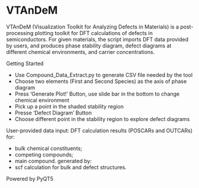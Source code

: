 # VTAnDeM
VTAnDeM (Visualization Toolkit for Analyzing Defects in Materials) is a post-processing plotting toolkit for DFT calculations 
of defects in semiconductors. For given materials, the script imports DFT data provided by users, and produces phase stability 
diagram, defect diagrams at different chemical environments, and carrier concentrations. 

Getting Started
- Use Compound_Data_Extract.py to generate CSV file needed by the tool
- Choose two elements (First and Second Species) as the axis of phase diagram
- Press ‘Generate Plot!’ Button, use slide bar in the bottom to change chemical    environment
- Pick up a point in the shaded stability region
- Presse ‘Defect Diagram’ Button
- Choose different point in the stability region to explore defect diagrams

User-provided data input:
DFT calculation results (POSCARs and OUTCARs) for: 
-	bulk chemical constituents;
-	competing compounds;
-	main compound.
generated by:
-	scf calculation for bulk and defect structures.

Powered by
PyQT5
